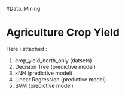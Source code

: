 #Data_Mining
# Agriculture Crop Yield 
Here i attached :
1. crop_yield_north_only (datsets)
2. Decision Tree (predictive model)
3. kNN (predictive model)
4. Linear Regression (predictive model)
5. SVM (predictive model)
